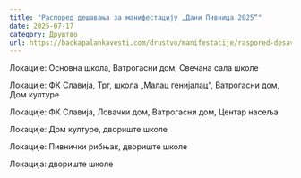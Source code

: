 ```yaml
---
title: "Распоред дешавања за манифестацију „Дани Пивница 2025“"
date: 2025-07-17
category: Друштво
url: https://backapalankavesti.com/drustvo/manifestacije/raspored-desavanja-za-manifestaciju-dani-pivnica-2025/
---
```


Локације: Основна школа, Ватрогасни дом, Свечана сала школе

Локације: ФК Славија, Трг, школа „Малац генијалац“, Ватрогасни дом, Дом културе

Локације: ФК Славија, Ловачки дом, Ватрогасни дом, Центар насеља

Локације: Дом културе, двориште школе

Локације: Пивнички рибњак, двориште школе

Локација: двориште школе
